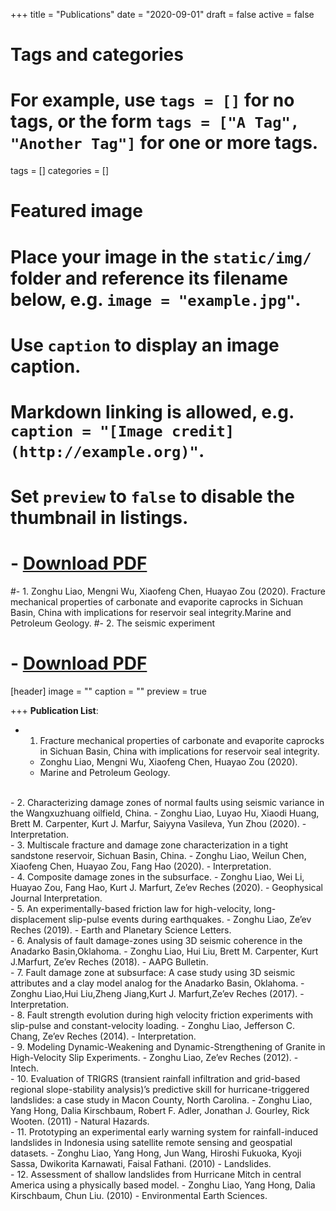 +++
title = "Publications"
date = "2020-09-01"
draft = false
active = false

# Tags and categories
# For example, use `tags = []` for no tags, or the form `tags = ["A Tag", "Another Tag"]` for one or more tags.
tags = []
categories = []

# Featured image
# Place your image in the `static/img/` folder and reference its filename below, e.g. `image = "example.jpg"`.
# Use `caption` to display an image caption.
#   Markdown linking is allowed, e.g. `caption = "[Image credit](http://example.org)"`.
# Set `preview` to `false` to disable the thumbnail in listings.
#    - <a href="../Lecture 1. Introduction.pdf">Download PDF</a>
#- 1. Zonghu Liao, Mengni Wu, Xiaofeng Chen, Huayao Zou (2020). Fracture mechanical properties of carbonate and evaporite caprocks in Sichuan Basin, China with implications for reservoir seal integrity.Marine and Petroleum Geology.
#- 2. The seismic experiment
#    - <a href="../Lecture 2. The seismic experiment.pdf">Download PDF</a>
[header]
image = ""
caption = ""
preview = true

+++
__Publication List__:

- 1. Fracture mechanical properties of carbonate and evaporite caprocks in Sichuan Basin, China with implications for reservoir seal integrity.
    - Zonghu Liao, Mengni Wu, Xiaofeng Chen, Huayao Zou (2020).
    - Marine and Petroleum Geology.
<br/>    
- 2. Characterizing damage zones of normal faults using seismic variance in the Wangxuzhuang oilfield, China.
    - Zonghu Liao, Luyao Hu, Xiaodi Huang, Brett M. Carpenter, Kurt J. Marfur, Saiyyna Vasileva, Yun Zhou (2020).
    - Interpretation.
<br/>    
- 3. Multiscale fracture and damage zone characterization in a tight sandstone reservoir, Sichuan Basin, China.
    - Zonghu Liao, Weilun Chen, Xiaofeng Chen, Huayao Zou, Fang Hao (2020).
    - Interpretation.
<br/>    
- 4. Composite damage zones in the subsurface.
    - Zonghu Liao, Wei Li, Huayao Zou, Fang Hao, Kurt J. Marfurt, Ze’ev Reches (2020).
    - Geophysical Journal Interpretation.
<br/>     
- 5. An experimentally-based friction law for high-velocity, long-displacement slip-pulse events during earthquakes.
    - Zonghu Liao, Ze’ev Reches (2019).
    - Earth and Planetary Science Letters.
<br/>     
- 6. Analysis of fault damage-zones using 3D seismic coherence in the Anadarko Basin,Oklahoma. 
    - Zonghu Liao, Hui Liu, Brett M. Carpenter, Kurt J.Marfurt, Ze’ev Reches (2018).
    - AAPG Bulletin.   
<br/>    
- 7. Fault damage zone at subsurface: A case study using 3D seismic attributes and a clay model analog for the Anadarko Basin, Oklahoma.
    - Zonghu Liao,Hui Liu,Zheng Jiang,Kurt J. Marfurt,Ze’ev Reches (2017).
    - Interpretation.
<br/>    
- 8. Fault strength evolution during high velocity friction experiments with slip-pulse and constant-velocity loading.
    - Zonghu Liao, Jefferson C. Chang, Ze’ev Reches (2014).
    - Interpretation.    
<br/>    
- 9. Modeling Dynamic-Weakening and Dynamic-Strengthening of Granite in High-Velocity Slip Experiments.
    - Zonghu Liao, Ze’ev Reches (2012).
    - Intech.
<br/>    
- 10. Evaluation of TRIGRS (transient rainfall infiltration and grid-based regional slope-stability analysis)’s predictive skill for hurricane-triggered landslides: a case study in Macon County, North Carolina.
    - Zonghu Liao, Yang Hong, Dalia Kirschbaum, Robert F. Adler, Jonathan J. Gourley, Rick Wooten. (2011)
    - Natural Hazards. 
<br/>       
- 11. Prototyping an experimental early warning system for rainfall-induced landslides in Indonesia using satellite remote sensing and geospatial datasets.
    - Zonghu Liao, Yang Hong, Jun Wang, Hiroshi Fukuoka, Kyoji Sassa, Dwikorita Karnawati, Faisal Fathani. (2010)
    - Landslides.  
<br/>    
- 12. Assessment of shallow landslides from Hurricane Mitch in central America using a physically based model.
    - Zonghu Liao, Yang Hong, Dalia Kirschbaum, Chun Liu. (2010)
    - Environmental Earth Sciences.      
<br/> 
